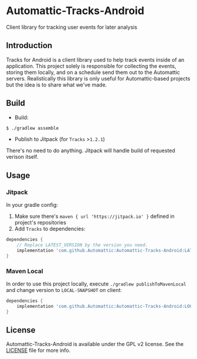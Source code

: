 # Automattic-Tracks-Android
Client library for tracking user events for later analysis

## Introduction

Tracks for Android is a client library used to help track events inside of
an application. This project solely is responsible for collecting the events,
storing them locally, and on a schedule send them out to the Automattic
servers. Realistically this library is only useful for Automattic-based
projects but the idea is to share what we've made.

## Build

* Build:

```sh
$ ./gradlew assemble
```

* Publish to Jitpack (for `Tracks` >`1.2.1`)

There's no need to do anything. Jitpack will handle build of requested verison itself.

## Usage

### Jitpack

In your gradle config:

1. Make sure there's `maven { url 'https://jitpack.io' }` defined in project's repositories
2. Add `Tracks` to dependencies:

```gradle
dependencies {
    // Replace LATEST_VERSION by the version you need.
    implementation 'com.github.Automattic:Automattic-Tracks-Android:LATEST_VERSION'
}
```

### Maven Local

In order to use this project locally, execute `./gradlew publishToMavenLocal` and change version to `LOCAL-SNAPSHOT` on client:
```gradle
dependencies {
    implementation 'com.github.Automattic:Automattic-Tracks-Android:LOCAL-SNAPSHOT'
}
```


## License

Automattic-Tracks-Android is available under the GPL v2 license. See
the [LICENSE](LICENSE) file for more info.
